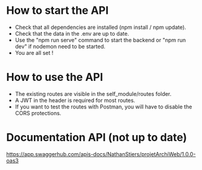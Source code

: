 # How to start the API
- Check that all dependencies are installed (npm install / npm update).
- Check that the data in the .env are up to date.
- Use the "npm run serve" command to start the backend or "npm run dev" if nodemon need to be started.
- You are all set !

# How to use the API
- The existing routes are visible in the self_module/routes folder.
- A JWT in the header is required for most routes.
- If you want to test the routes with Postman, you will have to disable the CORS protections.

# Documentation API (not up to date)
https://app.swaggerhub.com/apis-docs/NathanStiers/projetArchiWeb/1.0.0-oas3

